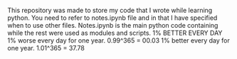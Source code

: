This repository was made to store my code that I wrote while learning python. You need to refer to notes.ipynb file and in that I have specified when to use other files. Notes.ipynb is the main python code containing while the rest were used as modules and scripts.
1%	BETTER	EVERY	DAY
1%	worse	every	day	for	one	year.	0.99^365	=	00.03 
1%	better	every	day	for	one	year.	1.01^365	=	37.78
